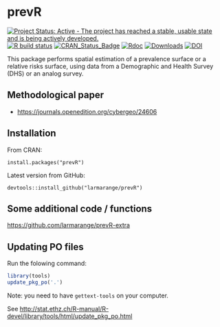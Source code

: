 # prevR

<!-- badges: start -->
[![Project Status: Active - The project has reached a stable, usable state and is being actively developed.](https://www.repostatus.org/badges/0.1.0/active.svg)](https://www.repostatus.org/#active) 
[![R build status](https://github.com/larmarange/prevR/workflows/R-CMD-check/badge.svg)](https://github.com/larmarange/prevR/actions)
[![CRAN_Status_Badge](https://www.r-pkg.org/badges/version/prevR)](https://cran.r-project.org/web/packages/prevR) 
[![Rdoc](https://www.rdocumentation.org/badges/version/prevR)](https://www.rdocumentation.org/packages/prevR)
[![Downloads](https://cranlogs.r-pkg.org/badges/prevR)](https://cran.r-project.org/package=prevR)
[![DOI](https://www.zenodo.org/badge/6281387.svg)](https://www.zenodo.org/badge/latestdoi/6281387)
<!-- badges: end -->

This package performs spatial estimation of a prevalence surface
or a relative risks surface, using data from a Demographic and Health
Survey (DHS) or an analog survey.

## Methodological paper

* <https://journals.openedition.org/cybergeo/24606>

## Installation

From CRAN:

```
install.packages("prevR")
```

Latest version from GitHub:

```
devtools::install_github("larmarange/prevR")
```

## Some additional code / functions

<https://github.com/larmarange/prevR-extra>


## Updating PO files

Run the folowing command:

```r
library(tools)
update_pkg_po('.')
```

Note: you need to have `gettext-tools` on your computer. 

See <http://stat.ethz.ch/R-manual/R-devel/library/tools/html/update_pkg_po.html>